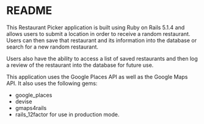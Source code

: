 # README

This Restaurant Picker application is built using Ruby on Rails 5.1.4 and allows users to submit a location in order to receive a random restaurant. Users can then save that restaurant and its information into the database or search for a new random restaurant.

Users also have the ability to access a list of saved restaurants and then log a review of the restaurant into the database for future use.

This application uses the Google Places API as well as the Google Maps API.
It also uses the following gems:

* google_places
* devise
* gmaps4rails
* rails_12factor for use in production mode.
